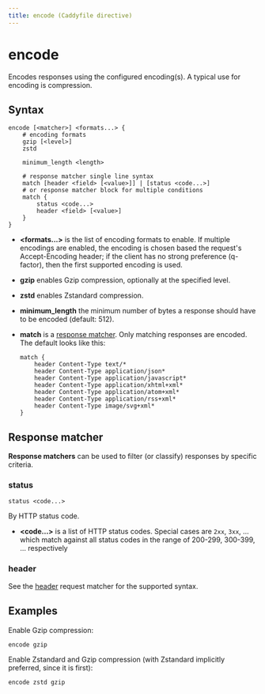 ```yaml
---
title: encode (Caddyfile directive)
---
```


<script>
$(function() {
	// We'll add links to all the subdirectives if a matching anchor tag is found on the page.
	addLinksToSubdirectives();
});
</script>

# encode

Encodes responses using the configured encoding(s). A typical use for encoding is compression.

## Syntax

```caddy-d
encode [<matcher>] <formats...> {
	# encoding formats
	gzip [<level>]
	zstd
	
	minimum_length <length>

	# response matcher single line syntax
	match [header <field> [<value>]] | [status <code...>]
	# or response matcher block for multiple conditions
	match {
		status <code...>
		header <field> [<value>]
	}
}
```

- **&lt;formats...&gt;** is the list of encoding formats to enable. If multiple encodings are enabled, the encoding is chosen based the request's Accept-Encoding header; if the client has no strong preference (q-factor), then the first supported encoding is used.
- **gzip** <span id="gzip"/> enables Gzip compression, optionally at the specified level.
- **zstd** <span id="zstd"/> enables Zstandard compression.
- **minimum_length** <span id="minimum_length"/> the minimum number of bytes a response should have to be encoded (default: 512).
- **match** <span id="match"/> is a [response matcher](#response-matcher). Only matching responses are encoded. The default looks like this:

  ```caddy-d
  match {
      header Content-Type text/*
      header Content-Type application/json*
      header Content-Type application/javascript*
      header Content-Type application/xhtml+xml*
      header Content-Type application/atom+xml*
      header Content-Type application/rss+xml*
      header Content-Type image/svg+xml*
  }
  ```

## Response matcher

**Response matchers** can be used to filter (or classify) responses by specific criteria.

### status

```caddy-d
status <code...>
```

By HTTP status code.

- **&lt;code...&gt;** is a list of HTTP status codes. Special cases are `2xx`, `3xx`, ... which match against all status codes in the range of 200-299, 300-399, ... respectively

### header

See the [header](/docs/caddyfile/matchers#header) request matcher for the supported syntax.

## Examples

Enable Gzip compression:

```caddy-d
encode gzip
```

Enable Zstandard and Gzip compression (with Zstandard implicitly preferred, since it is first):

```caddy-d
encode zstd gzip
```
